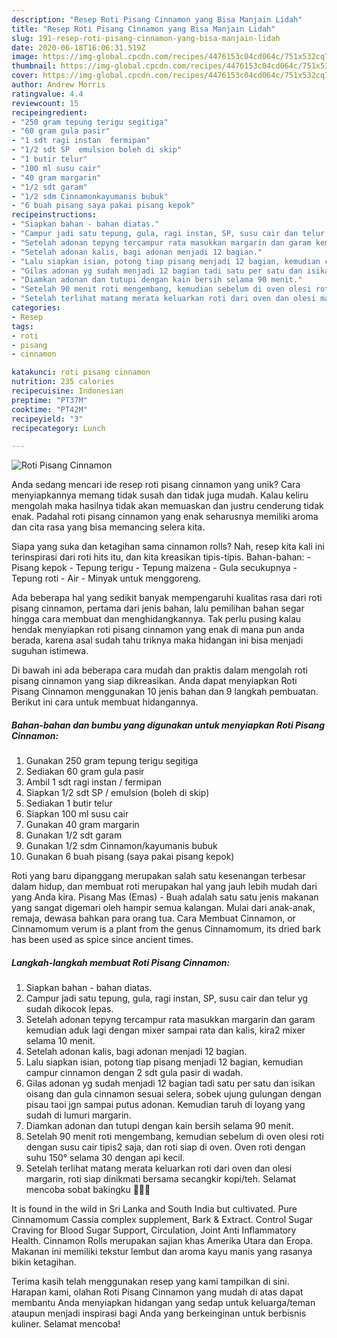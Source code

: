 ```yaml
---
description: "Resep Roti Pisang Cinnamon yang Bisa Manjain Lidah"
title: "Resep Roti Pisang Cinnamon yang Bisa Manjain Lidah"
slug: 191-resep-roti-pisang-cinnamon-yang-bisa-manjain-lidah
date: 2020-06-18T16:06:31.519Z
image: https://img-global.cpcdn.com/recipes/4476153c04cd064c/751x532cq70/roti-pisang-cinnamon-foto-resep-utama.jpg
thumbnail: https://img-global.cpcdn.com/recipes/4476153c04cd064c/751x532cq70/roti-pisang-cinnamon-foto-resep-utama.jpg
cover: https://img-global.cpcdn.com/recipes/4476153c04cd064c/751x532cq70/roti-pisang-cinnamon-foto-resep-utama.jpg
author: Andrew Morris
ratingvalue: 4.4
reviewcount: 15
recipeingredient:
- "250 gram tepung terigu segitiga"
- "60 gram gula pasir"
- "1 sdt ragi instan  fermipan"
- "1/2 sdt SP  emulsion boleh di skip"
- "1 butir telur"
- "100 ml susu cair"
- "40 gram margarin"
- "1/2 sdt garam"
- "1/2 sdm Cinnamonkayumanis bubuk"
- "6 buah pisang saya pakai pisang kepok"
recipeinstructions:
- "Siapkan bahan - bahan diatas."
- "Campur jadi satu tepung, gula, ragi instan, SP, susu cair dan telur yg sudah dikocok lepas."
- "Setelah adonan tepyng tercampur rata masukkan margarin dan garam kemudian aduk lagi dengan mixer sampai rata dan kalis, kira2 mixer selama 10 menit."
- "Setelah adonan kalis, bagi adonan menjadi 12 bagian."
- "Lalu siapkan isian, potong tiap pisang menjadi 12 bagian, kemudian campur cinnamon dengan 2 sdt gula pasir di wadah."
- "Gilas adonan yg sudah menjadi 12 bagian tadi satu per satu dan isikan oisang dan gula cinnamon sesuai selera, sobek ujung gulungan dengan pisau taoi jgn sampai putus adonan. Kemudian taruh di loyang yang sudah di lumuri margarin."
- "Diamkan adonan dan tutupi dengan kain bersih selama 90 menit."
- "Setelah 90 menit roti mengembang, kemudian sebelum di oven olesi roti dengan susu cair tipis2 saja, dan roti siap di oven. Oven roti dengan suhu 150° selama 30 dengan api kecil."
- "Setelah terlihat matang merata keluarkan roti dari oven dan olesi margarin, roti siap dinikmati bersama secangkir kopi/teh. Selamat mencoba sobat bakingku 🙂🙂🙂"
categories:
- Resep
tags:
- roti
- pisang
- cinnamon

katakunci: roti pisang cinnamon 
nutrition: 235 calories
recipecuisine: Indonesian
preptime: "PT37M"
cooktime: "PT42M"
recipeyield: "3"
recipecategory: Lunch

---
```



![Roti Pisang Cinnamon](https://img-global.cpcdn.com/recipes/4476153c04cd064c/751x532cq70/roti-pisang-cinnamon-foto-resep-utama.jpg)

Anda sedang mencari ide resep roti pisang cinnamon yang unik? Cara menyiapkannya memang tidak susah dan tidak juga mudah. Kalau keliru mengolah maka hasilnya tidak akan memuaskan dan justru cenderung tidak enak. Padahal roti pisang cinnamon yang enak seharusnya memiliki aroma dan cita rasa yang bisa memancing selera kita.

Siapa yang suka dan ketagihan sama cinnamon rolls? Nah, resep kita kali ini terinspirasi dari roti hits itu, dan kita kreasikan tipis-tipis. Bahan-bahan: - Pisang kepok - Tepung terigu - Tepung maizena - Gula secukupnya - Tepung roti - Air - Minyak untuk menggoreng.

Ada beberapa hal yang sedikit banyak mempengaruhi kualitas rasa dari roti pisang cinnamon, pertama dari jenis bahan, lalu pemilihan bahan segar hingga cara membuat dan menghidangkannya. Tak perlu pusing kalau hendak menyiapkan roti pisang cinnamon yang enak di mana pun anda berada, karena asal sudah tahu triknya maka hidangan ini bisa menjadi suguhan istimewa.


Di bawah ini ada beberapa cara mudah dan praktis dalam mengolah roti pisang cinnamon yang siap dikreasikan. Anda dapat menyiapkan Roti Pisang Cinnamon menggunakan 10 jenis bahan dan 9 langkah pembuatan. Berikut ini cara untuk membuat hidangannya.

<!--inarticleads1-->

##### Bahan-bahan dan bumbu yang digunakan untuk menyiapkan Roti Pisang Cinnamon:

1. Gunakan 250 gram tepung terigu segitiga
1. Sediakan 60 gram gula pasir
1. Ambil 1 sdt ragi instan / fermipan
1. Siapkan 1/2 sdt SP / emulsion (boleh di skip)
1. Sediakan 1 butir telur
1. Siapkan 100 ml susu cair
1. Gunakan 40 gram margarin
1. Gunakan 1/2 sdt garam
1. Gunakan 1/2 sdm Cinnamon/kayumanis bubuk
1. Gunakan 6 buah pisang (saya pakai pisang kepok)


Roti yang baru dipanggang merupakan salah satu kesenangan terbesar dalam hidup, dan membuat roti merupakan hal yang jauh lebih mudah dari yang Anda kira. Pisang Mas (Emas) - Buah adalah satu satu jenis makanan yang sangat digemari oleh hampir semua kalangan. Mulai dari anak-anak, remaja, dewasa bahkan para orang tua. Cara Membuat  Cinnamon, or Cinnamomum verum is a plant from the genus Cinnamomum, its dried bark has been used as spice since ancient times. 

<!--inarticleads2-->

##### Langkah-langkah membuat Roti Pisang Cinnamon:

1. Siapkan bahan - bahan diatas.
1. Campur jadi satu tepung, gula, ragi instan, SP, susu cair dan telur yg sudah dikocok lepas.
1. Setelah adonan tepyng tercampur rata masukkan margarin dan garam kemudian aduk lagi dengan mixer sampai rata dan kalis, kira2 mixer selama 10 menit.
1. Setelah adonan kalis, bagi adonan menjadi 12 bagian.
1. Lalu siapkan isian, potong tiap pisang menjadi 12 bagian, kemudian campur cinnamon dengan 2 sdt gula pasir di wadah.
1. Gilas adonan yg sudah menjadi 12 bagian tadi satu per satu dan isikan oisang dan gula cinnamon sesuai selera, sobek ujung gulungan dengan pisau taoi jgn sampai putus adonan. Kemudian taruh di loyang yang sudah di lumuri margarin.
1. Diamkan adonan dan tutupi dengan kain bersih selama 90 menit.
1. Setelah 90 menit roti mengembang, kemudian sebelum di oven olesi roti dengan susu cair tipis2 saja, dan roti siap di oven. Oven roti dengan suhu 150° selama 30 dengan api kecil.
1. Setelah terlihat matang merata keluarkan roti dari oven dan olesi margarin, roti siap dinikmati bersama secangkir kopi/teh. Selamat mencoba sobat bakingku 🙂🙂🙂


It is found in the wild in Sri Lanka and South India but cultivated. Pure Cinnamomum Cassia complex supplement, Bark &amp; Extract. Control Sugar Craving for Blood Sugar Support, Circulation, Joint Anti Inflammatory Health. Cinnamon Rolls merupakan sajian khas Amerika Utara dan Eropa. Makanan ini memiliki tekstur lembut dan aroma kayu manis yang rasanya bikin ketagihan. 

Terima kasih telah menggunakan resep yang kami tampilkan di sini. Harapan kami, olahan Roti Pisang Cinnamon yang mudah di atas dapat membantu Anda menyiapkan hidangan yang sedap untuk keluarga/teman ataupun menjadi inspirasi bagi Anda yang berkeinginan untuk berbisnis kuliner. Selamat mencoba!
